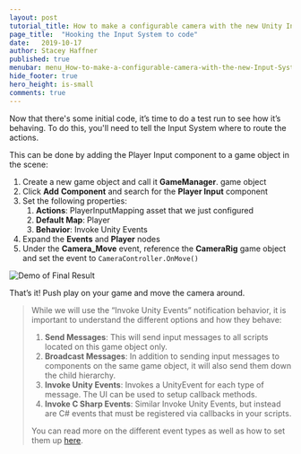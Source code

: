 ```yaml
---
layout: post
tutorial_title: How to make a configurable camera with the new Unity Input System
page_title:  "Hooking the Input System to code"
date:   2019-10-17
author: Stacey Haffner
published: true
menubar: menu_How-to-make-a-configurable-camera-with-the-new-Input-System
hide_footer: true
hero_height: is-small
comments: true
---
```


Now that there's some initial code, it’s time to do a test run to see how it’s behaving. To do this, you'll need to tell the Input System where to route the actions.

This can be done by adding the Player Input component to a game object in the scene:

1. Create a new game object and call it **GameManager**. game object 
2. Click **Add** **Component** and search for the **Player Input** component
4. Set the following properties:
      1. **Actions**: PlayerInputMapping asset that we just configured
      2. **Default Map**: Player
      3. **Behavior**: Invoke Unity Events
5. Expand the **Events** and **Player** nodes
5. Under the **Camera_Move** event, reference the **CameraRig** game object and set the event to `CameraController.OnMove()`

![Demo of Final Result]({{page.dir}}/images/pt-4-1-SetupOnMove.gif)

That’s it! Push play on your game and move the camera around.

> While we will use the “Invoke Unity Events” notification behavior, it is important to understand the different options and how they behave:
> 
> 1. **Send Messages**: This will send input messages to all scripts located on this game object only.
> 2. **Broadcast Messages**: In addition to sending input messages to components on the same game object, it will also send them down the child hierarchy.
> 3. **Invoke Unity Events**: Invokes a UnityEvent for each type of message. The UI can be used to setup callback methods. 
> 4. **Invoke C Sharp Events**: Similar Invoke Unity Events, but instead are C# events that must be registered via callbacks in your scripts.
> 
> You can read more on the different event types as well as how to set them up [here](https://docs.unity3d.com/Packages/com.unity.inputsystem@1.0/manual/Components.html).

